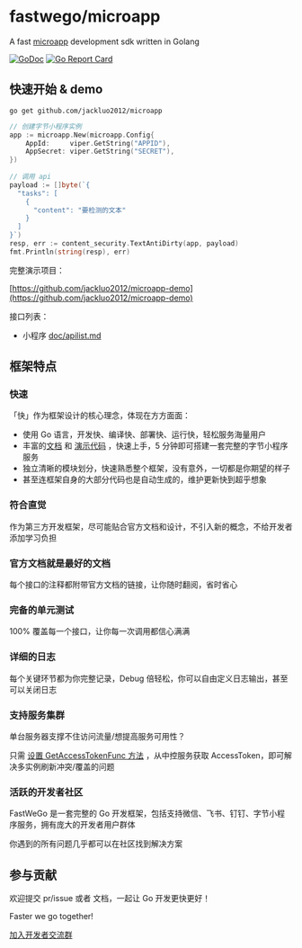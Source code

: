 # fastwego/microapp

A fast [microapp](https://microapp.bytedance.com/) development sdk written in Golang

[![GoDoc](https://pkg.go.dev/badge/github.com/jackluo2012/microapp?status.svg)](https://pkg.go.dev/github.com/jackluo2012/microapp?tab=doc)
[![Go Report Card](https://goreportcard.com/badge/github.com/jackluo2012/microapp)](https://goreportcard.com/report/github.com/jackluo2012/microapp)

## 快速开始 & demo

```shell script
go get github.com/jackluo2012/microapp
```

```go
// 创建字节小程序实例
app := microapp.New(microapp.Config{
    AppId:     viper.GetString("APPID"),
    AppSecret: viper.GetString("SECRET"),
})
 
// 调用 api
payload := []byte(`{
  "tasks": [
    {
      "content": "要检测的文本"
    }
  ]
}`)
resp, err := content_security.TextAntiDirty(app, payload)
fmt.Println(string(resp), err)
```


完整演示项目：

[https://github.com/jackluo2012/microapp-demo](https://github.com/jackluo2012/microapp-demo)

接口列表：

- 小程序 [doc/apilist.md](doc/apilist.md)

## 框架特点

### 快速

「快」作为框架设计的核心理念，体现在方方面面：

- 使用 Go 语言，开发快、编译快、部署快、运行快，轻松服务海量用户
- 丰富的[文档](https://pkg.go.dev/github.com/jackluo2012/microapp) 和 [演示代码](https://github.com/jackluo2012/microapp-demo) ，快速上手，5 分钟即可搭建一套完整的字节小程序服务
- 独立清晰的模块划分，快速熟悉整个框架，没有意外，一切都是你期望的样子
- 甚至连框架自身的大部分代码也是自动生成的，维护更新快到超乎想象

### 符合直觉

作为第三方开发框架，尽可能贴合官方文档和设计，不引入新的概念，不给开发者添加学习负担

### 官方文档就是最好的文档

每个接口的注释都附带官方文档的链接，让你随时翻阅，省时省心

### 完备的单元测试

100% 覆盖每一个接口，让你每一次调用都信心满满

### 详细的日志

每个关键环节都为你完整记录，Debug 倍轻松，你可以自由定义日志输出，甚至可以关闭日志


### 支持服务集群

单台服务器支撑不住访问流量/想提高服务可用性？

只需 [设置 GetAccessTokenFunc 方法](https://pkg.go.dev/github.com/jackluo2012/microapp/?tab=doc#example-MicroApp.GetAccessTokenHandler) ，从中控服务获取 AccessToken，即可解决多实例刷新冲突/覆盖的问题

### 活跃的开发者社区

FastWeGo 是一套完整的 Go 开发框架，包括支持微信、飞书、钉钉、字节小程序服务，拥有庞大的开发者用户群体

你遇到的所有问题几乎都可以在社区找到解决方案


## 参与贡献

欢迎提交 pr/issue 或者 文档，一起让 Go 开发更快更好！

Faster we go together!

[加入开发者交流群](https://github.com/fastwego/fastwego.dev#%E5%BC%80%E5%8F%91%E8%80%85%E4%BA%A4%E6%B5%81%E7%BE%A4)
